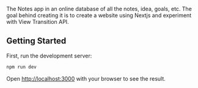 The Notes app in an online database of all the notes, idea, goals, etc. The goal behind creating it is to create a website using Nextjs and experiment with View Transition API.

## Getting Started

First, run the development server:

```bash
npm run dev
```

Open [http://localhost:3000](http://localhost:3000) with your browser to see the result.

